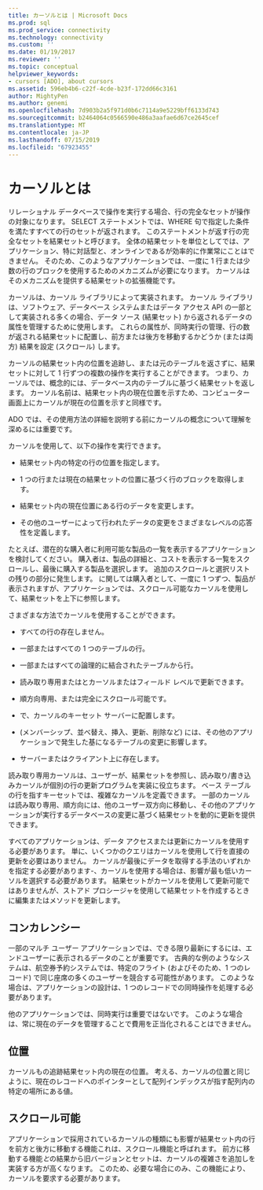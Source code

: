 ```yaml
---
title: カーソルとは | Microsoft Docs
ms.prod: sql
ms.prod_service: connectivity
ms.technology: connectivity
ms.custom: ''
ms.date: 01/19/2017
ms.reviewer: ''
ms.topic: conceptual
helpviewer_keywords:
- cursors [ADO], about cursors
ms.assetid: 596eb4b6-c22f-4cde-b23f-172dd66c3161
author: MightyPen
ms.author: genemi
ms.openlocfilehash: 7d903b2a5f971d0b6c7114a9e5229bff6133d743
ms.sourcegitcommit: b2464064c0566590e486a3aafae6d67ce2645cef
ms.translationtype: MT
ms.contentlocale: ja-JP
ms.lasthandoff: 07/15/2019
ms.locfileid: "67923455"
---
```

# <a name="what-is-a-cursor"></a>カーソルとは
リレーショナル データベースで操作を実行する場合、行の完全なセットが操作の対象になります。 SELECT ステートメントでは、WHERE 句で指定した条件を満たすすべての行のセットが返されます。 このステートメントが返す行の完全なセットを結果セットと呼びます。 全体の結果セットを単位としてでは、アプリケーション、特に対話型と、オンラインであるが効率的に作業常にことはできません。 そのため、このようなアプリケーションでは、一度に 1 行または少数の行のブロックを使用するためのメカニズムが必要になります。 カーソルはそのメカニズムを提供する結果セットの拡張機能です。  
  
 カーソルは、カーソル ライブラリによって実装されます。 カーソル ライブラリは、ソフトウェア、データベース システムまたはデータ アクセス API の一部として実装される多くの場合、データ ソース (結果セット) から返されるデータの属性を管理するために使用します。 これらの属性が、同時実行の管理、行の数が返される結果セットに配置し、前方または後方を移動するかどうか (または両方) 結果を設定 (スクロール) します。  
  
 カーソルの結果セット内の位置を追跡し、または元のテーブルを返さずに、結果セットに対して 1 行ずつの複数の操作を実行することができます。 つまり、カーソルでは、概念的には、データベース内のテーブルに基づく結果セットを返します。 カーソル名前は、結果セット内の現在位置を示すため、コンピューター画面上にカーソルが現在の位置を示すと同様です。  
  
 ADO では、その使用方法の詳細を説明する前にカーソルの概念について理解を深めるには重要です。  
  
 カーソルを使用して、以下の操作を実行できます。  
  
-   結果セット内の特定の行の位置を指定します。  
  
-   1 つの行または現在の結果セットの位置に基づく行のブロックを取得します。  
  
-   結果セット内の現在位置にある行のデータを変更します。  
  
-   その他のユーザーによって行われたデータの変更をさまざまなレベルの応答性を定義します。  
  
 たとえば、潜在的な購入者に利用可能な製品の一覧を表示するアプリケーションを検討してください。 購入者は、製品の詳細と、コストを表示する一覧をスクロールし、最後に購入する製品を選択します。 追加のスクロールと選択リストの残りの部分に発生します。 に関しては購入者として、一度に 1 つずつ、製品が表示されますが、アプリケーションでは、スクロール可能なカーソルを使用して、結果セットを上下に参照します。  
  
 さまざまな方法でカーソルを使用することができます。  
  
-   すべての行の存在しません。  
  
-   一部またはすべての 1 つのテーブルの行。  
  
-   一部またはすべての論理的に結合されたテーブルから行。  
  
-   読み取り専用またはとカーソルまたはフィールド レベルで更新できます。  
  
-   順方向専用、または完全にスクロール可能です。  
  
-   で、カーソルのキーセット サーバーに配置します。  
  
-   (メンバーシップ、並べ替え、挿入、更新、削除など) には、その他のアプリケーションで発生した基になるテーブルの変更に影響します。  
  
-   サーバーまたはクライアント上に存在します。  
  
 読み取り専用カーソルは、ユーザーが、結果セットを参照し、読み取り/書き込みカーソルが個別の行の更新プログラムを実装に役立ちます。 ベース テーブルの行を指すキーセットでは、複雑なカーソルを定義できます。 一部のカーソルは読み取り専用、順方向には、他のユーザー双方向に移動し、その他のアプリケーションが実行するデータベースの変更に基づく結果セットを動的に更新を提供できます。  
  
 すべてのアプリケーションは、データ アクセスまたは更新にカーソルを使用する必要があります。 単に、いくつかのクエリはカーソルを使用して行を直接の更新を必要はありません。 カーソルが最後にデータを取得する手法のいずれかを指定する必要があります-、カーソルを使用する場合は、影響が最も低いカーソルを選択する必要があります。 結果セットがカーソルを使用して更新可能ではありませんが、ストアド プロシージャを使用して結果セットを作成するときに編集またはメソッドを更新します。  
  
## <a name="concurrency"></a>コンカレンシー  
 一部のマルチ ユーザー アプリケーションでは、できる限り最新にするには、エンドユーザーに表示されるデータのことが重要です。 古典的な例のようなシステムは、航空券予約システムでは、特定のフライト (およびそのため、1 つのレコード) で同じ座席の多くのユーザーを競合する可能性があります。 このような場合は、アプリケーションの設計は、1 つのレコードでの同時操作を処理する必要があります。  
  
 他のアプリケーションでは、同時実行は重要ではないです。 このような場合は、常に現在のデータを管理することで費用を正当化されることはできません。  
  
## <a name="position"></a>位置  
 カーソルもの追跡結果セット内の現在の位置。 考える、カーソルの位置と同じように、現在のレコードへのポインターとして配列インデックスが指す配列内の特定の場所にある値。  
  
## <a name="scrollability"></a>スクロール可能  
 アプリケーションで採用されているカーソルの種類にも影響が結果セット内の行を前方と後方に移動する機能これは、スクロール機能と呼ばれます。 前方に移動する機能*と*の結果から旧バージョンとセットは、カーソルの複雑さを追加しを実装する方が高くなります。 このため、必要な場合にのみ、この機能により、カーソルを要求する必要があります。
